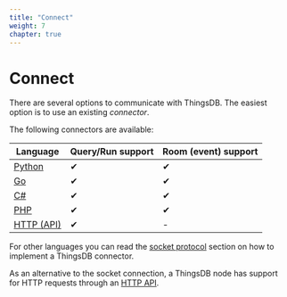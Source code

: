 ```yaml
---
title: "Connect"
weight: 7
chapter: true
---
```


# Connect

There are several options to communicate with ThingsDB. The easiest option is to use an existing _connector_.

The following connectors are available:

Language                 | Query/Run support | Room (event) support
------------------------ | ----------------- | --------------------
[Python](./python)       | &#x2714;          | &#x2714;
[Go](./go)               | &#x2714;          | &#x2714;
[C#](./csharp)           | &#x2714;          | &#x2714;
[PHP](./php)             | &#x2714;          | &#x2714;
[HTTP (API)](./http-api) | &#x2714;          | -

For other languages you can read the [socket protocol](./socket) section on how to implement a ThingsDB connector.

As an alternative to the socket connection, a ThingsDB node has support for HTTP requests through an [HTTP API](./http-api).
